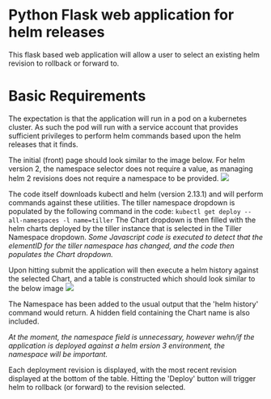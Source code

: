 # **Python Flask web application for helm releases**

This flask based web application will allow a user to select an existing helm revision to rollback or forward to.

# Basic Requirements
The expectation is that the application will run in a pod on a kubernetes cluster. As such the pod will run with a service account that provides sufficient privileges to perform helm commands based upon the helm releases that it finds.

The initial (front) page should look similar to the image below. For helm version 2, the namespace selector does not require a value, as managing helm 2 revisions does not require a namespace to be provided.
![](https://md.ervine.cloud/uploads/upload_1ebb6880cf0a1f029f96e9b1cdf4be98.png)

The code itself downloads kubectl and helm (version 2.13.1) and will perform commands against these utilities. The tiller namespace dropdown is populated by the following command in the code:
```kubectl get deploy --all-namespaces -l name=tiller```
The Chart dropdown is then filled with the helm charts deployed by the tiller instance that is selected in the Tiller Namespace dropdown. *Some Javascript code is executed to detect that the elementID for the tiller namespace has changed, and the code then populates the Chart dropdown.*

Upon hitting submit the application will then execute a helm history against the selected Chart, and a table is constructed which should look similar to the below image
![](https://md.ervine.cloud/uploads/upload_e91688e8c155e406650fcd887fd8fb59.png)

The Namespace has been added to the usual output that the 'helm history' command would return. A hidden field containing the Chart name is also included.

*At the moment, the namespace field is unnecessary, however wehn/if the application is deployed against a helm  ersion 3 environment, the namespace will be important.*

Each deployment revision is displayed, with the most recent revision displayed at the bottom of the table. Hitting the 'Deploy' button will trigger helm to rollback (or forward) to the revision selected.
